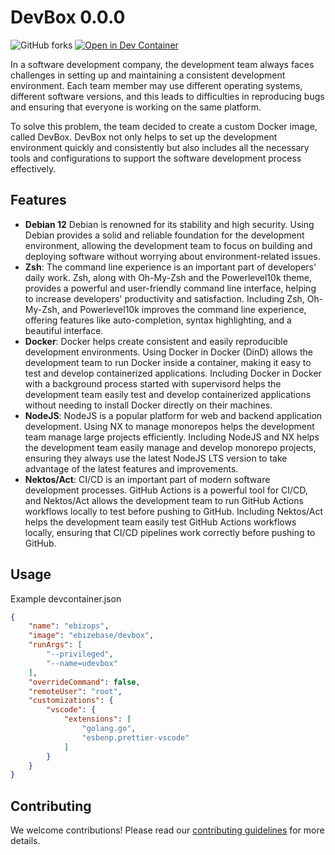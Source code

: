 # DevBox <!-- x-release-please-start-version --> 0.0.0 <!-- x-release-please-end -->

![GitHub forks](https://img.shields.io/github/forks/ebizbase/devbox?style=flat)
[![Open in Dev Container](https://img.shields.io/badge/Open%20in%20devcontainer-blue?logo=coder&style=flat)](https://vscode.dev/redirect?url=vscode://vscode-remote/containers/cloneFromGithub?url=https://github.com/ebizbase/devbox)

In a software development company, the development team always faces challenges in setting up and maintaining a consistent development environment. Each team member may use different operating systems, different software versions, and this leads to difficulties in reproducing bugs and ensuring that everyone is working on the same platform.

To solve this problem, the team decided to create a custom Docker image, called DevBox. DevBox not only helps to set up the development environment quickly and consistently but also includes all the necessary tools and configurations to support the software development process effectively.

## Features

- **Debian 12**
Debian is renowned for its stability and high security. Using Debian provides a solid and reliable foundation for the development environment, allowing the development team to focus on building and deploying software without worrying about environment-related issues.
- **Zsh**: 
The command line experience is an important part of developers' daily work. Zsh, along with Oh-My-Zsh and the Powerlevel10k theme, provides a powerful and user-friendly command line interface, helping to increase developers' productivity and satisfaction. Including Zsh, Oh-My-Zsh, and Powerlevel10k improves the command line experience, offering features like auto-completion, syntax highlighting, and a beautiful interface.
- **Docker**: 
Docker helps create consistent and easily reproducible development environments. Using Docker in Docker (DinD) allows the development team to run Docker inside a container, making it easy to test and develop containerized applications. Including Docker in Docker with a background process started with supervisord helps the development team easily test and develop containerized applications without needing to install Docker directly on their machines.
- **NodeJS**: 
NodeJS is a popular platform for web and backend application development. Using NX to manage monorepos helps the development team manage large projects efficiently. Including NodeJS and NX helps the development team easily manage and develop monorepo projects, ensuring they always use the latest NodeJS LTS version to take advantage of the latest features and improvements.
- **Nektos/Act**: 
CI/CD is an important part of modern software development processes. GitHub Actions is a powerful tool for CI/CD, and Nektos/Act allows the development team to run GitHub Actions workflows locally to test before pushing to GitHub. Including Nektos/Act helps the development team easily test GitHub Actions workflows locally, ensuring that CI/CD pipelines work correctly before pushing to GitHub.

## Usage

Example devcontainer.json

```json
{
    "name": "ebizops",
    "image": "ebizebase/devbox",
    "runArgs": [
        "--privileged",
        "--name=udevbox"
    ],
    "overrideCommand": false,
    "remoteUser": "root",
    "customizations": {
        "vscode": {
            "extensions": [
                "golang.go",
                "esbenp.prettier-vscode"
            ]
        }
    }
}
```

## Contributing

We welcome contributions! Please read our [contributing guidelines](../CONTRIBUTING.md) for more details.
